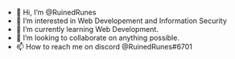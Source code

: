 - 👋 Hi, I’m @RuinedRunes
- 👀 I’m interested in Web Developement and Information Security
- 🌱 I’m currently learning Web Development.
- 💞️ I’m looking to collaborate on anything possible.
- 📫 How to reach me on discord @RuinedRunes#6701

